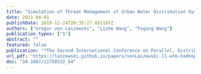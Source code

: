 ```yaml
---
title: "Simulation of Threat Management of Urban Water Distribution Systems with Grid Workflow"
date: 2011-04-01
publishDate: 2019-12-24T20:35:27.051197Z
authors: ["Gregor von Laszewski", "Lizhe Wang", "Fugang Wang"]
publication_types: ["1"]
abstract: ""
featured: false
publication: "*The Second International Conference on Parallel, Distributed, Grid and Cloud Computing for Engineering*"
url_pdf: "https://laszewski.github.io/papers/vonLaszewski-11-wtm-hadoop.pdf"
doi: "10.1007/11758532_54"
---
```


